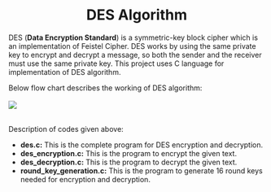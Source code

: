 
# <center> DES Algorithm </center>

DES (**Data Encryption Standard**) is a symmetric-key block cipher which is an implementation of Feistel Cipher. DES works by using the same private key to encrypt and decrypt a message, so both the sender and the receiver must use the same private key. This project uses C language for implementation of DES algorithm.

Below flow chart describes the working of DES algorithm:
<br> </br>
**![](https://lh6.googleusercontent.com/XELDXGhg5QfViJi6vrDuoPMhmkY_lfWqFCjP_IbKVM58P7b3bv6jOGvbeDUi82IDRmTYaDKfG0isZKUtx7NANZIGMD5SDe7Ua0QoEuLR5Ae1TQtT-495inaRN-zCZ3OPCuFLwzxK)**
<br> </br>

Description of codes given above:
- **des.c:** This is the complete program for DES encryption and decryption.
- **des_encryption.c:** This is the program to encrypt the given text.
- **des_decryption.c:** This is the program to decrypt the given text.
- **round_key_generation.c:** This is the program to generate 16 round keys needed for encryption and decryption.
